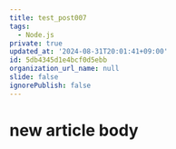 ```yaml
---
title: test_post007
tags:
  - Node.js
private: true
updated_at: '2024-08-31T20:01:41+09:00'
id: 5db4345d1e4bcf0d5ebb
organization_url_name: null
slide: false
ignorePublish: false
---
```

# new article body
